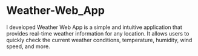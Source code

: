 # Weather-Web_App
I developed Weather Web App is a simple and intuitive application that provides real-time weather information for any location. It allows users to quickly check the current weather conditions, temperature, humidity, wind speed, and more.
